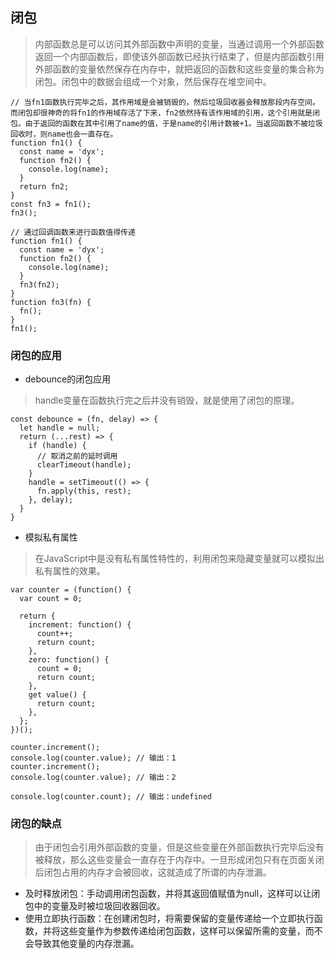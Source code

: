 ## 闭包
> 内部函数总是可以访问其外部函数中声明的变量，当通过调用一个外部函数返回一个内部函数后，即使该外部函数已经执行结束了，但是内部函数引用外部函数的变量依然保存在内存中，就把返回的函数和这些变量的集合称为闭包。闭包中的数据会组成一个对象，然后保存在堆空间中。

```
// 当fn1函数执行完毕之后，其作用域是会被销毁的，然后垃圾回收器会释放那段内存空间。而闭包却很神奇的将fn1的作用域存活了下来，fn2依然持有该作用域的引用，这个引用就是闭包。由于返回的函数在其中引用了name的值，于是name的引用计数被+1。当返回函数不被垃圾回收时，则name也会一直存在。
function fn1() {
  const name = 'dyx';
  function fn2() {
    console.log(name);
  }
  return fn2;
}
const fn3 = fn1();
fn3();

// 通过回调函数来进行函数值得传递
function fn1() {
  const name = 'dyx';
  function fn2() {
    console.log(name);
  }
  fn3(fn2);
}
function fn3(fn) {
  fn();
}
fn1();
```
### 闭包的应用
- debounce的闭包应用
> handle变量在函数执行完之后并没有销毁，就是使用了闭包的原理。

```
const debounce = (fn, delay) => {
  let handle = null;
  return (...rest) => {
    if (handle) {
      // 取消之前的延时调用
      clearTimeout(handle);
    }
    handle = setTimeout(() => {
      fn.apply(this, rest);
    }, delay);
  }
}
```
- 模拟私有属性
> 在JavaScript中是没有私有属性特性的，利用闭包来隐藏变量就可以模拟出私有属性的效果。

```
var counter = (function() {
  var count = 0;

  return {
    increment: function() {
      count++;
      return count;
    },
    zero: function() {
      count = 0;
      return count;
    },
    get value() {
      return count;
    },
  };
})();

counter.increment();
console.log(counter.value); // 输出：1
counter.increment();
console.log(counter.value); // 输出：2

console.log(counter.count); // 输出：undefined
```
### 闭包的缺点
> 由于闭包会引用外部函数的变量，但是这些变量在外部函数执行完毕后没有被释放，那么这些变量会一直存在于内存中。一旦形成闭包只有在页面关闭后闭包占用的内存才会被回收，这就造成了所谓的内存泄漏。

- 及时释放闭包：手动调用闭包函数，并将其返回值赋值为null，这样可以让闭包中的变量及时被垃圾回收器回收。
- 使用立即执行函数：在创建闭包时，将需要保留的变量传递给一个立即执行函数，并将这些变量作为参数传递给闭包函数，这样可以保留所需的变量，而不会导致其他变量的内存泄漏。

